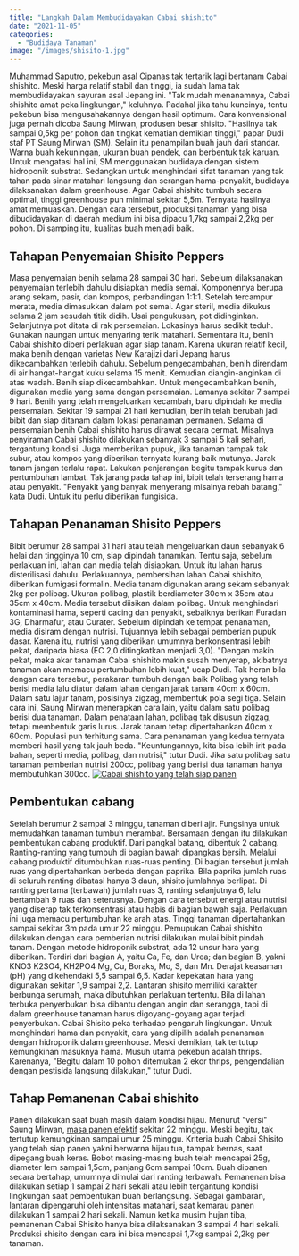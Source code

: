 ```yaml
---
title: "Langkah Dalam Membudidayakan Cabai shishito"
date: "2021-11-05"
categories: 
  - "Budidaya Tanaman"
image: "/images/shisito-1.jpg"
---
```


Muhammad Saputro, pekebun asal Cipanas tak tertarik lagi bertanam Cabai shishito. Meski harga relatif stabil dan tinggi, ia sudah lama tak membudidayakan sayuran asal Jepang ini. "Tak mudah menanamnya, Cabai shishito amat peka lingkungan," keluhnya. Padahal jika tahu kuncinya, tentu pekebun bisa mengusahakannya dengan hasil optimum. Cara konvensional juga pernah dicoba Saung Mirwan, produsen besar shisito. "Hasilnya tak sampai 0,5kg per pohon dan tingkat kematian demikian tinggi," papar Dudi staf PT Saung Mirwan (SM). Selain itu penampilan buah jauh dari standar. Warna buah kekuningan, ukuran buah pendek, dan berbentuk tak karuan. Untuk mengatasi hal ini, SM menggunakan budidaya dengan sistem hidroponik substrat. Sedangkan untuk menghindari sifat tanaman yang tak tahan pada sinar matahari langsung dan serangan hama-penyakit, budidaya dilaksanakan dalam greenhouse. Agar Cabai shishito tumbuh secara optimal, tinggi greenhouse pun minimal sekitar 5,5m. Ternyata hasilnya amat memuaskan. Dengan cara tersebut, produksi tanaman yang bisa dibudidayakan di daerah medium ini bisa dipacu 1,7kg sampai 2,2kg per pohon. Di samping itu, kualitas buah menjadi baik.

## Tahapan Penyemaian Shisito Peppers

Masa penyemaian benih selama 28 sampai 30 hari. Sebelum dilaksanakan penyemaian terlebih dahulu disiapkan media semai. Komponennya berupa arang sekam, pasir, dan kompos, perbandingan 1:1:1. Setelah tercampur merata, media dimasukkan dalam pot semai. Agar steril, media dikukus selama 2 jam sesudah titik didih. Usai pengukusan, pot didinginkan. Selanjutnya pot ditata di rak persemaian. Lokasinya harus sedikit teduh. Gunakan naungan untuk menyaring terik matahari. Sementara itu, benih Cabai shishito diberi perlakuan agar siap tanam. Karena ukuran relatif kecil, maka benih dengan varietas New Karajizi dari Jepang harus dikecambahkan terlebih dahulu. Sebelum pengecambahan, benih direndam di air hangat-hangat kuku selama 15 menit. Kemudian diangin-anginkan di atas wadah. Benih siap dikecambahkan. Untuk mengecambahkan benih, digunakan media yang sama dengan persemaian. Lamanya sekitar 7 sampai 9 hari. Benih yang telah mengeluarkan kecambah, baru dipindah ke media persemaian. Sekitar 19 sampai 21 hari kemudian, benih telah berubah jadi bibit dan siap ditanam dalam lokasi penanaman permanen. Selama di persemaian benih Cabai shishito harus dirawat secara cermat. Misalnya penyiraman Cabai shishito dilakukan sebanyak 3 sampai 5 kali sehari, tergantung kondisi. Juga memberikan pupuk, jika tanaman tampak tak subur, atau kompos yang diberikan ternyata kurang baik mutunya. Jarak tanam jangan terlalu rapat. Lakukan penjarangan begitu tampak kurus dan pertumbuhan lambat. Tak jarang pada tahap ini, bibit telah terserang hama atau penyakit. "Penyakit yang banyak menyerang misalnya rebah batang," kata Dudi. Untuk itu perlu diberikan fungisida.

## Tahapan Penanaman Shisito Peppers

Bibit berumur 28 sampai 31 hari atau telah mengeluarkan daun sebanyak 6 helai dan tingginya 10 cm, siap dipindah tanamkan. Tentu saja, sebelum perlakuan ini, lahan dan media telah disiapkan. Untuk itu lahan harus disterilisasi dahulu. Perlakuannya, pembersihan lahan Cabai shishito, diberikan fumigasi formalin. Media tanam digunakan arang sekam sebanyak 2kg per polibag. Ukuran polibag, plastik berdiameter 30cm x 35cm atau 35cm x 40cm. Media tersebut diisikan dalam polibag. Untuk menghindari kontaminasi hama, seperti cacing dan penyakit, sebaiknya berikan Furadan 3G, Dharmafur, atau Curater. Sebelum dipindah ke tempat penanaman, media disiram dengan nutrisi. Tujuannya lebih sebagai pemberian pupuk dasar. Karena itu, nutrisi yang diberikan umumnya berkonsentrasi lebih pekat, daripada biasa (EC 2,0 ditingkatkan menjadi 3,0). "Dengan makin pekat, maka akar tanaman Cabai shishito makin susah menyerap, akibatnya tanaman akan memacu pertumbuhan lebih kuat," ucap Dudi. Tak heran bila dengan cara tersebut, perakaran tumbuh dengan baik Polibag yang telah berisi media lalu diatur dalam lahan dengan jarak tanam 40cm x 60cm. Dalam satu lajur tanam, posisinya zigzag, membentuk pola segi tiga. Selain cara ini, Saung Mirwan menerapkan cara lain, yaitu dalam satu polibag berisi dua tanaman. Dalam penataan lahan, polibag tak disusun zigzag, tetapi membentuk garis lurus. Jarak tanam tetap dipertahankan 40cm x 60cm. Populasi pun terhitung sama. Cara penanaman yang kedua ternyata memberi hasil yang tak jauh beda. "Keuntungannya, kita bisa lebih irit pada bahan, seperti media, polibag, dan nutrisi," tutur Dudi. Jika satu polibag satu tanaman pemberian nutrisi 200cc, polibag yang berisi dua tanaman hanya membutuhkan 300cc. [![Cabai shishito yang telah siap panen](/images/cabai-1024x576.jpg)](http://localhost/mitra/wp-content/uploads/2021/11/cabai.jpg)

## Pembentukan cabang

Setelah berumur 2 sampai 3 minggu, tanaman diberi ajir. Fungsinya untuk memudahkan tanaman tumbuh merambat. Bersamaan dengan itu dilakukan pembentukan cabang produktif. Dari pangkal batang, dibentuk 2 cabang. Ranting-ranting yang tumbuh di bagian bawah dipangkas bersih. Melalui cabang produktif ditumbuhkan ruas-ruas penting. Di bagian tersebut jumlah ruas yang dipertahankan berbeda dengan paprika. Bila paprika jumlah ruas di seluruh ranting dibatasi hanya 3 daun, shisito jumlahnya berlipat. Di ranting pertama (terbawah) jumlah ruas 3, ranting selanjutnya 6, lalu bertambah 9 ruas dan seterusnya. Dengan cara tersebut energi atau nutrisi yang diserap tak terkonsentrasi atau habis di bagian bawah saja. Perlakuan ini juga memacu pertumbuhan ke arah atas. Tinggi tanaman dipertahankan sampai sekitar 3m pada umur 22 minggu. Pemupukan Cabai shishito dilakukan dengan cara pemberian nutrisi dilakukan mulai bibit pindah tanam. Dengan metode hidroponik substrat, ada 12 unsur hara yang diberikan. Terdiri dari bagian A, yaitu Ca, Fe, dan Urea; dan bagian B, yakni KNO3 K2SO4, KH2PO4 Mg, Cu, Boraks, Mo, S, dan Mn. Derajat keasaman (pH) yang dikehendaki 5,5 sampai 6,5. Kadar kepekatan hara yang digunakan sekitar 1,9 sampai 2,2. Lantaran shisito memiliki karakter berbunga serumah, maka dibutuhkan perlakuan tertentu. Bila di lahan terbuka penyerbukan bisa dibantu dengan angin dan serangga, tapi di dalam greenhouse tanaman harus digoyang-goyang agar terjadi penyerbukan. Cabai Shisito peka terhadap pengaruh lingkungan. Untuk menghindari hama dan penyakit, cara yang dipilih adalah penanaman dengan hidroponik dalam greenhouse. Meski demikian, tak tertutup kemungkinan masuknya hama. Musuh utama pekebun adalah thrips. Karenanya, "Begitu dalam 10 pohon ditemukan 2 ekor thrips, pengendalian dengan pestisida langsung dilakukan," tutur Dudi.

## Tahap Pemanenan Cabai shishito

Panen dilakukan saat buah masih dalam kondisi hijau. Menurut "versi" Saung Mirwan, [masa panen efektif](http://www.sagegardentheory.com/blog/2018/9/10/plant-profile-shishito-peppers) sekitar 22 minggu. Meski begitu, tak tertutup kemungkinan sampai umur 25 minggu. Kriteria buah Cabai Shisito yang telah siap panen yakni berwarna hijau tua, tampak bernas, saat dipegang buah keras. Bobot masing-masing buah telah mencapai 25g, diameter lem sampai 1,5cm, panjang 6cm sampai 10cm. Buah dipanen secara bertahap, umumnya dimulai dari ranting terbawah. Pemanenan bisa dilakukan setiap 1 sampai 2 hari sekali atau lebih tergantung kondisi lingkungan saat pembentukan buah berlangsung. Sebagai gambaran, lantaran dipengaruhi oleh intensitas matahari, saat kemarau panen dilakukan 1 sampai 2 hari sekali. Namun ketika musim hujan tiba, pemanenan Cabai Shisito hanya bisa dilaksanakan 3 sampai 4 hari sekali. Produksi shisito dengan cara ini bisa mencapai 1,7kg sampai 2,2kg per tanaman.
